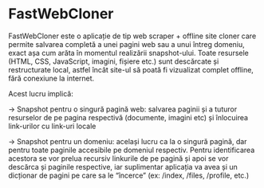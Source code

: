 # FastWebCloner
FastWebCloner este o aplicație de tip web scraper + offline site cloner care permite salvarea completă a unei pagini web sau a unui întreg domeniu, exact așa cum arăta în momentul realizării snapshot-ului. Toate resursele (HTML, CSS, JavaScript, imagini, fișiere etc.) sunt descărcate și restructurate local, astfel încât site-ul să poată fi vizualizat complet offline, fără conexiune la internet.

Acest lucru implică:

-> Snapshot pentru o singură pagină web: salvarea paginii și a tuturor resurselor de pe pagina respectivă (documente, imagini etc) și înlocuirea link-urilor cu link-uri locale

-> Snapshot pentru un domeniu: același lucru ca la o singură pagină, dar pentru toate paginile accesibile pe domeniul respectiv. Pentru identificarea acestora se vor prelua recursiv linkurile de pe pagină și apoi se vor descărca și paginile respective, iar suplimentar aplicația va avea și un dicționar de pagini pe care sa le “încerce” (ex: /index, /files, /profile, etc.)
